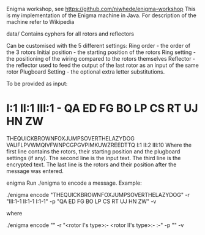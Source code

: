 Enigma workshop, see https://github.com/niwhede/enigma-workshop
This is my implementation of the Enigma machine in Java.
For description of the machine refer to Wikipedia

data/
Contains cyphers for all rotors and reflectors


Can be customised with the 5 different settings:
Ring order - the order of the 3 rotors
Initial position - the starting position of the rotors
Ring setting - the positioning of the wiring compared to the rotors themselves
Reflector - the reflector used to feed the output of the last rotor as an input of the same rotor
Plugboard Setting - the optional extra letter substitutions.

To be provided as input:
# I:1 II:1 III:1 - QA ED FG BO LP CS RT UJ HN ZW
THEQUICKBROWNFOXJUMPSOVERTHELAZYDOG
VAUFLPVWMQIVFWNPCGPGVPIMKUWZREEDTTQ
I:1 II:2 III:10
Where the first line contains the rotors, their starting position and the plugboard settings (if any). The second line is the input text. The third line is the encrypted text. The last line is the rotors and their position after the message was entered.

enigma
Run ./enigma to encode a message. Example:

./enigma encode "THEQUICKBROWNFOXJUMPSOVERTHELAZYDOG" -r "III:1-1 II:1-1 I:1-1" -p "QA ED FG BO LP CS RT UJ HN ZW" -v

where

./enigma encode "<String to encrypt>" -r "<rotor I's type>:<starting position>-<Ring Setting> <rotor II's type>:<starting position>-<Ring Setting> <rotor III type>:<starting position>-<Ring Setting>" -p "<The plugboard pairs>" -v
